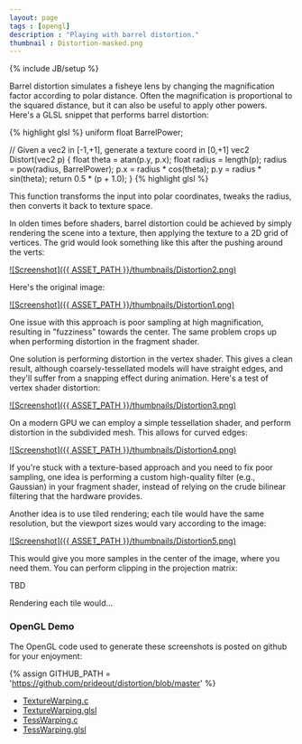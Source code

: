 ```yaml
---
layout: page
tags : [opengl]
description : "Playing with barrel distortion."
thumbnail : Distortion-masked.png
---
```

{% include JB/setup %}

Barrel distortion simulates a fisheye lens by changing the magnification factor according to polar distance.  Often the magnification is proportional to the squared distance, but it can also be useful to apply other powers.  Here's a GLSL snippet that performs barrel distortion:

{% highlight glsl %}
uniform float BarrelPower;

// Given a vec2 in [-1,+1], generate a texture coord in [0,+1]
vec2 Distort(vec2 p)
{
    float theta  = atan(p.y, p.x);
    float radius = length(p);
    radius = pow(radius, BarrelPower);
    p.x = radius * cos(theta);
    p.y = radius * sin(theta);
    return 0.5 * (p + 1.0);
}
{% highlight glsl %}

This function transforms the input into polar coordinates, tweaks the radius, then converts it back to texture space.

In olden times before shaders, barrel distortion could be achieved by simply rendering the scene into a texture, then applying the texture to a 2D grid of vertices.  The grid would look something like this after the pushing around the verts:

[![Screenshot]({{ ASSET_PATH }}/thumbnails/Distortion2.png)](http://https://github.com/prideout/distortion/raw/master/media/UniformResult.png)

Here's the original image:

[![Screenshot]({{ ASSET_PATH }}/thumbnails/Distortion1.png)](http://https://github.com/prideout/distortion/raw/master/media/OriginalScene.png)

One issue with this approach is poor sampling at high magnification, resulting in "fuzziness" towards the center.  The same problem crops up when performing distortion in the fragment shader.

One solution is performing distortion in the vertex shader.  This gives a clean result, although coarsely-tessellated models will have straight edges, and they'll suffer from a snapping effect during animation.  Here's a test of vertex shader distortion:

[![Screenshot]({{ ASSET_PATH }}/thumbnails/Distortion3.png)](http://https://github.com/prideout/distortion/raw/master/media/VertexWarpingResult.png)

On a modern GPU we can employ a simple tessellation shader, and perform distortion in the subdivided mesh.  This allows for curved edges:

[![Screenshot]({{ ASSET_PATH }}/thumbnails/Distortion4.png)](http://https://github.com/prideout/distortion/raw/master/media/TessWarpingResult.png)

If you're stuck with a texture-based approach and you need to fix poor sampling, one idea is performing a custom high-quality filter (e.g., Gaussian) in your fragment shader, instead of relying on the crude bilinear filtering that the hardware provides.

Another idea is to use tiled rendering; each tile would have the same resolution, but the viewport sizes would vary according to the image:

[![Screenshot]({{ ASSET_PATH }}/thumbnails/Distortion5.png)](http://https://github.com/prideout/distortion/raw/master/media/NonuniformGrid.png)

This would give you more samples in the center of the image, where you need them.  You can perform clipping in the projection matrix:

TBD

Rendering each tile would...

### OpenGL Demo

The OpenGL code used to generate these screenshots is posted on github for your enjoyment:

{% assign GITHUB_PATH = 'https://github.com/prideout/distortion/blob/master' %}

*   [TextureWarping.c]({{GITHUB_PATH}}/TextureWarping-Gridless.c)
*   [TextureWarping.glsl]({{GITHUB_PATH}}/TextureWarping-Gridless.glsl)
*   [TessWarping.c]({{GITHUB_PATH}}/TessWarping.c)
*   [TessWarping.glsl]({{GITHUB_PATH}}/TessWarping.glsl)

